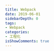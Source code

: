 ```yaml
---
title: Webpack
date: 2019-06-01
sidebarDepth: 0
tags:
- Webpack
categories:
- 工程化
isShowComments: true
---
```


